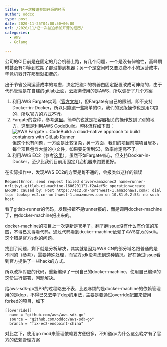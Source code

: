 ```yaml
---
title: 记一次被迫参加开源的经历
author: oddcc
type: post
date: 2020-11-25T04:00:50+00:00
url: /2020/11/记一次被迫参加开源的经历/
categories:
  - AWS
  - Golang

---
```

公司的CI目前是在固定的几台机器上跑，有几个问题，一个是没有伸缩性，高峰期时甚至有CI等到过期了都没排到机器；另一个是空闲时又要浪费不小的运营成本，毕竟机器开在那里就扣费的。

出于节省公司运营成本的考虑，决定把跑CI的机器由固定配置改成可伸缩的，由于代码管理是在自建的gitlab上面，云服务使用的是AWS，所以调研了几个方案

  1. 利用AWS Fargate实现（[官方文档][1]），但Fargate有自己的限制，即不支持Docker-in-Docker，所以只能跑一些简单的CI。我们的发版操作也是用CI跑的，所以官方的方式不行。<!--more-->
  2. Fargate的变种，参考[这里][2]。简单的说就是把容器相关的操作放到了别的地方，这里是利用AWS CodeBuild。整体流程如下图：![AWS Fargate + CodeBuild: a cloud-native approach to build containers with GitLab Runner][3]但这个也有问题，一方面是比较复杂，另一方面，我们的项目前端项目居多，每个项目包含大量的小文件，如果要先传到S3，效率肯定高不了。
  3. 利用AWS EC2（参考[这里][1]），虽然不如Fargate省心，但支持Docker-in-Docker，至少比我们目前用固定几台机器来跑要更好。

在实际操作中，发现AWS EC2的方案是跑不通的，会报类似这样的错误

```shell
RequestError: send request failed driver=amazonec2 name=runner-nrlijvyi-gitlab-ci-machine-1606201171-f2a4ef5c operation=create
ERROR: caused by: Post https://ec2.cn-northwest-1.amazonaws.com/: dial tcp: lookup ec2.cn-northwest-1.amazonaws.com on 10.81.0.2:53: no such host
```

看了gitlab-runner的代码，发现报错不是runner报的，而是调用docker-machine了，由docker-machine报出来的。

docker-machine的项目上一次更新是18年了，翻了翻issue没有什么有价值的东西，不得已又得看代码。通过代码看到docker-machine依赖了AWS官方的sdk。这个错是官方sdk的问题。

找到了问题，剩下就是分析解决，其实就是因为AWS CN的部分域名跟普通的是不同的（[参考][4]），需要特殊处理，而官方sdk没考虑到这种情况。好在通过issue看到官方提供了一些hack的方式。

所以改掉对应的代码，重新编译了一份自己的docker-machine，使用自己编译的这份进行部署，问题解决。

给aws-sdk-go提PR的过程略去不表，比较麻烦的是docker-machine的依赖管理用的是dep，不得已又去学了dep的用法，主要是要通过override配置来使用forked的项目，如下

```shell
[[override]]
  name = "github.com/aws/aws-sdk-go"
  source = "github.com/oddcc/aws-sdk-go"
  branch = "fix-ec2-endpoint-china"
```

对比之下，使用go mod来管理依赖要方便很多，不知道go为什么这么晚才有了官方的依赖管理方案

[1]: https://docs.gitlab.com/runner/configuration/runner_autoscale_aws/
[2]: https://about.gitlab.com/blog/2020/07/31/aws-fargate-codebuild-build-containers-gitlab-runner/
[3]: https://about.gitlab.com/images/blogimages/build-container-image-runner-fargate-codebuild.png
[4]: https://docs.amazonaws.cn/en_us/general/latest/gr/cnnorthwest_region.html